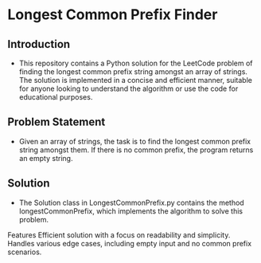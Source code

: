 # Longest Common Prefix Finder

## Introduction
* This repository contains a Python solution for the LeetCode problem of finding the longest common prefix string amongst an array of strings. The solution is implemented in a concise and efficient manner, suitable for anyone looking to understand the algorithm or use the code for educational purposes.

## Problem Statement
* Given an array of strings, the task is to find the longest common prefix string amongst them. If there is no common prefix, the program returns an empty string.

## Solution
* The Solution class in LongestCommonPrefix.py contains the method longestCommonPrefix, which implements the algorithm to solve this problem.

Features
Efficient solution with a focus on readability and simplicity.
Handles various edge cases, including empty input and no common prefix scenarios.
